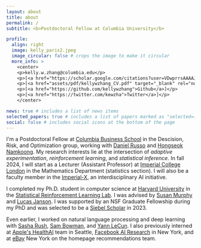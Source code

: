 ```yaml
---
layout: about
title: about
permalink: /
subtitle: <b>Postdoctoral Fellow at Columbia University</b>

profile:
  align: right
  image: kelly_paris2.jpeg
  image_circular: false # crops the image to make it circular
  more_info: >
    <center>
    <p>kelly.w.zhang@columbia.edu</p>
    <p>[<a href="https://scholar.google.com/citations?user=VDwprrsAAAAJ&hl=en">Google Scholar</a>]</p>
    <p>[<a href="assets/pdf/kellywzhang_CV.pdf" target="_blank" rel="noopener noreferrer">CV</a>]</p>
    <p>[<a href="https://github.com/kellywzhang">Github</a>]</p>
    <p>[<a href="https://twitter.com/kewzha">Twitter</a>]</p>
    </center>

news: true # includes a list of news items
selected_papers: true # includes a list of papers marked as "selected={true}"
social: false # includes social icons at the bottom of the page
---
```


I'm a Postdoctoral Fellow at <a href="https://business.columbia.edu/" target="_blank" rel="noopener noreferrer">Columbia Business School</a> in the Descision, Risk, and Optimization group, working with <a href="https://djrusso.github.io/" target="_blank" rel="noopener noreferrer">Daniel Russo</a> and <a href="https://hsnamkoong.github.io/">Hongseok Namkoong</a>.
My research interests lie at the intersection of <em>adaptive experimentation</em>, <em>reinforcement learning</em>, and <em>statistical inference</em>.
In fall 2024, I will start as a Lecturer (Assistant Professor) at <a href="https://www.imperial.ac.uk/" target="_blank" rel="noopener noreferrer">Imperial College London</a> in the Mathematics Department (statistics section). I will also be a faculty member in the <a href="https://ix.imperial.ac.uk/" target="_blank" rel="noopener noreferrer">Imperial-X</a>, an interdisciplinary AI initiative.

I completed my Ph.D. student in computer science at <a href="https://www.harvard.edu/" target="_blank" rel="noopener noreferrer">Harvard University</a> in the <a href="http://people.seas.harvard.edu/~samurphy/lab/overview.html" target="_blank" rel="noopener noreferrer">Statistical Reinforcement Learning Lab</a>.
I was advised by <a href="http://people.seas.harvard.edu/~samurphy/" target="_blank" rel="noopener noreferrer">Susan Murphy</a> and <a href="http://lucasjanson.fas.harvard.edu/" target="_blank" rel="noopener noreferrer">Lucas Janson</a>. I was supported by an NSF Graduate Fellowship during my PhD and was selected to be a <a href="https://www.siebelscholars.com/articles/welcome-class-of-2023-siebel-scholars/" target="_blank" rel="noopener noreferrer">Siebel Scholar</a> in 2023.

Even earlier, I worked on natural language processing and deep learning with <a href="http://nlp.seas.harvard.edu/rush.html" target="_blank" rel="noopener noreferrer">Sasha Rush</a>, <a href="https://www.nyu.edu/projects/bowman/" target="_blank" rel="noopener noreferrer">Sam Bowman</a>, and <a href="http://yann.lecun.com/" target="_blank" rel="noopener noreferrer">Yann LeCun</a>. I also previously interned at <a href="https://www.apple.com/healthcare/" target="_blank" rel="noopener noreferrer">Apple's HealthAI</a> team in Seattle, <a href="https://ai.meta.com/research/" target="_blank" rel="noopener noreferrer">Facebook AI Research</a> in New York, and at <a href="https://www.ebay.com/" target="_blank" rel="noopener noreferrer">eBay</a> New York on the homepage recommendations team.

<!--Write your biography here. Tell the world about yourself. Link to your favorite [subreddit](http://reddit.com). You can put a picture in, too. The code is already in, just name your picture `prof_pic.jpg` and put it in the `img/` folder.

Put your address / P.O. box / other info right below your picture. You can also disable any of these elements by editing `profile` property of the YAML header of your `_pages/about.md`. Edit `_bibliography/papers.bib` and Jekyll will render your [publications page](/al-folio/publications/) automatically.

Link to your social media connections, too. This theme is set up to use [Font Awesome icons](https://fontawesome.com/) and [Academicons](https://jpswalsh.github.io/academicons/), like the ones below. Add your Facebook, Twitter, LinkedIn, Google Scholar, or just disable all of them.-->
